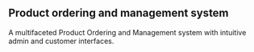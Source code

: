 ## Product ordering and management system

A multifaceted Product Ordering and Management system with intuitive admin and customer interfaces.
